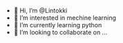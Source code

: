 - 👋 Hi, I’m @Lintokki
- 👀 I’m interested in mechine learning
- 🌱 I’m currently learning python
- 💞️ I’m looking to collaborate on ...


<!---
IrenaJia/IrenaJia is a ✨ special ✨ repository because its `README.md` (this file) appears on your GitHub profile.
You can click the Preview link to take a look at your changes.
--->
